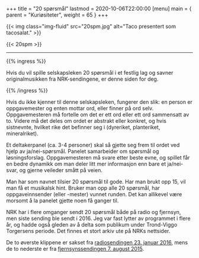 +++
title = "20 spørsmål"
lastmod = 2020-10-06T22:00:00
[menu]
main = { parent = "Kuriøsiteter", weight = 65 }
+++

<!-- markdownlint-disable MD013 MD034 MD032 -->

{{< img
    class="img-fluid"
    src="20spm.jpg"
    alt="Taco presentert som tacosalat."
    >}}

{{< 20spm >}}

---

{{% ingress %}}

Hvis du vil spille selskapsleken 20 spørsmål i et festlig lag og savner originalmusikken fra
NRK-sendingene, er denne siden for deg.

{{% /ingress %}}
    
Hvis du ikke kjenner til denne selskapsleken, fungerer den slik: en person er oppgavemester
og enten mottar ord, eller finner på ord selv. Oppgavemesteren må fortelle om det er ett ord
eller ett ord sammensatt av to. Videre må det deles om ordet er abstrakt eller konkret, og hvis
sistnevnte, hvilket rike det befinner seg i (dyreriket, planteriket, mineralriket).

Et deltakerpanel (ca. 3-4 personer) skal så gjette seg frem til ordet ved hjelp av ja/nei-spørsmål.
Panelet samarbeider om spørsmål og løsningsforslag.
Oppgavemesteren må svare etter beste evne, og spillet får en bedre dynamikk om man deler litt
mer informasjon enn bare et ja/nei-svar, og gjerne veileder smått på veien.

Man har som navnet tilsier 20 spørsmål til gode. Har man brukt opp 15, vil man få et musikalsk
hint. Bruker man opp alle 20 spørsmål, har oppgaveinnsender (eller -mester) vunnet runden. Det
kan allikevel være morsomt å la panelet gjette noen få ganger til.

NRK har i flere omganger sendt 20 spørsmål både på radio og fjernsyn, men siste sending ble sendt
i 2016. Jeg var fast lytter av programmet i flere år, og hadde også gleden av å delta som
publikum under Trond-Viggo Torgersens periode. Det finnes et stort arkiv ute på NRKs nettsider.

De to øverste klippene er sakset fra [radiosendingen 23. januar 2016][radio],
mens de to nederste er fra [fjernsynssendingen 7. august 2015][tv].

[radio]: https://radio.nrk.no/serie/20-spoersmaal-radio/sesong/201601/MUHR19000316
[tv]: https://tv.nrk.no/serie/20-spoersmaal-tv/2015/MUHH42001415/avspiller
